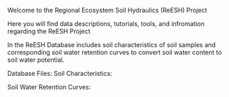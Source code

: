 Welcome to the Regional Ecosystem Soil Hydraulics (ReESH) Project 

Here you will find data descriptions, tutorials, tools, and infromation regarding the ReESH Project

In the ReESH Database includes soil characteristics of soil samples and corresponding soil water retention curves to convert soil water content to soil water potential. 


Database Files:
Soil Characteristics:




Soil Water Retention Curves:



